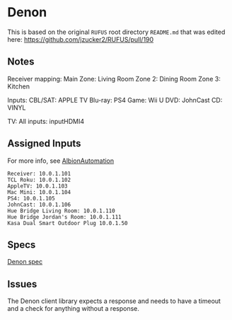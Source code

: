 # Denon

This is based on the original `RUFUS` root directory `README.md` that was 
edited here: https://github.com/jzucker2/RUFUS/pull/190

## Notes

Receiver mapping:
Main Zone: Living Room
Zone 2: Dining Room
Zone 3: Kitchen

Inputs:
CBL/SAT: APPLE TV
Blu-ray: PS4
Game: Wii U
DVD: JohnCast
CD: VINYL


TV:
All inputs: inputHDMI4

## Assigned Inputs

For more info, see [AlbionAutomation](https://github.com/jzucker2/AlbionAutomation)

```
Receiver: 10.0.1.101
TCL Roku: 10.0.1.102
AppleTV: 10.0.1.103
Mac Mini: 10.0.1.104
PS4: 10.0.1.105
JohnCast: 10.0.1.106
Hue Bridge Living Room: 10.0.1.110
Hue Bridge Jordan's Room: 10.0.1.111
Kasa Dual Smart Outdoor Plug 10.0.1.50
```

## Specs

[Denon spec](http://assets.denon.com/documentmaster/de/avr3313ci_protocol_v02.pdf)

## Issues

The Denon client library expects a response and needs to have a timeout and a check for anything without a response.
